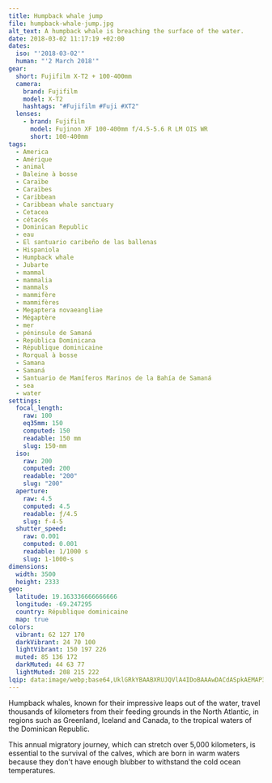 ```yaml
---
title: Humpback whale jump
file: humpback-whale-jump.jpg
alt_text: A humpback whale is breaching the surface of the water.
date: 2018-03-02 11:17:19 +02:00
dates:
  iso: "'2018-03-02'"
  human: "'2 March 2018'"
gear:
  short: Fujifilm X-T2 + 100-400mm
  camera:
    brand: Fujifilm
    model: X-T2
    hashtags: "#Fujifilm #Fuji #XT2"
  lenses:
    - brand: Fujifilm
      model: Fujinon XF 100-400mm f/4.5-5.6 R LM OIS WR
      short: 100-400mm
tags:
  - America
  - Amérique
  - animal
  - Baleine à bosse
  - Caraïbe
  - Caraïbes
  - Caribbean
  - Caribbean whale sanctuary
  - Cetacea
  - cétacés
  - Dominican Republic
  - eau
  - El santuario caribeño de las ballenas
  - Hispaniola
  - Humpback whale
  - Jubarte
  - mammal
  - mammalia
  - mammals
  - mammifère
  - mammifères
  - Megaptera novaeangliae
  - Mégaptère
  - mer
  - péninsule de Samaná
  - República Dominicana
  - République dominicaine
  - Rorqual à bosse
  - Samana
  - Samaná
  - Santuario de Mamíferos Marinos de la Bahía de Samaná
  - sea
  - water
settings:
  focal_length:
    raw: 100
    eq35mm: 150
    computed: 150
    readable: 150 mm
    slug: 150-mm
  iso:
    raw: 200
    computed: 200
    readable: "200"
    slug: "200"
  aperture:
    raw: 4.5
    computed: 4.5
    readable: ƒ/4.5
    slug: f-4-5
  shutter_speed:
    raw: 0.001
    computed: 0.001
    readable: 1/1000 s
    slug: 1-1000-s
dimensions:
  width: 3500
  height: 2333
geo:
  latitude: 19.163336666666666
  longitude: -69.247295
  country: République dominicaine
  map: true
colors:
  vibrant: 62 127 170
  darkVibrant: 24 70 100
  lightVibrant: 150 197 226
  muted: 85 136 172
  darkMuted: 44 63 77
  lightMuted: 208 215 222
lqip: data:image/webp;base64,UklGRkYBAABXRUJQVlA4IDoBAAAwDACdASpkAEMAP3GqzVs0v7QlqTgMK/AuCWM7f7f7H4OiB0GiQ6b1m2bxgc18TwwiH90f+2/+F/27zXNGzU9h8PRpnXLWGTwI4K5c+5B4iRIDzFaEh551Wo0+CeTXpRwaedqEfBLPO6AAAPi2s3cs/TrrdpPDSivPc+ncKTNM8nrDYk81bzQccgCOSjj8YUOhrvVpz/2RwXS7QQWG8I6xcOR0WSZ1thyOSA6Fi8wxouAJsmmzC0yLEu5YPtkrFZetCYOgU+hQc7TvqgIEZEgyoea0FWXlCm4HMEZmC87UEalpJJZcMU9GZZNF3weOuU2E0ketwI2nr16p1k0CWvY/zDrEsZw3V+fce+MzPb94ivN7xYmGM1peP20W/og1IFALt1Rof3VtiosLMjAg3XTzAUtioiC1QGAAAA==
---
```


Humpback whales, known for their impressive leaps out of the water, travel thousands of kilometers from their feeding grounds in the North Atlantic, in regions such as Greenland, Iceland and Canada, to the tropical waters of the Dominican Republic.

This annual migratory journey, which can stretch over 5,000 kilometers, is essential to the survival of the calves, which are born in warm waters because they don't have enough blubber to withstand the cold ocean temperatures.
